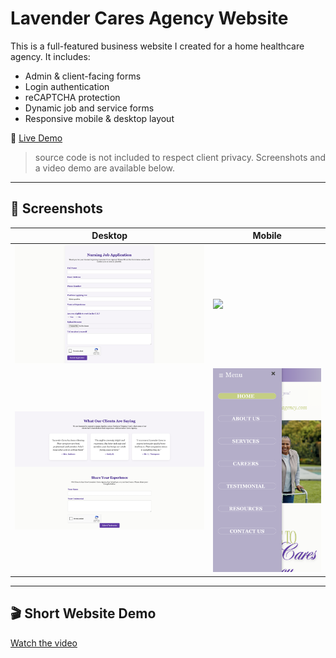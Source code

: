 # Lavender Cares Agency Website

This is a full-featured business website I created for a home healthcare agency. It includes:

- Admin & client-facing forms
- Login authentication
- reCAPTCHA protection
- Dynamic job and service forms
- Responsive mobile & desktop layout

🔗 [Live Demo](https://lavendercaresagency.com)

> source code is not included to respect client privacy. Screenshots and a video demo are available below.

---

## 📸 Screenshots

| Desktop | Mobile |
|--------|--------|
| ![](screenshots/careers-page-screenshot.png) | ![](screenshots/homepage-screenshot-mobile.PNG) |
| ![](screenshots/testimonial-page-screenshot.png) | ![](screenshots/menu-bar-screenshot-mobile.PNG) |

---

## 🎬 Short Website Demo
[Watch the video](website-demo.mov)

